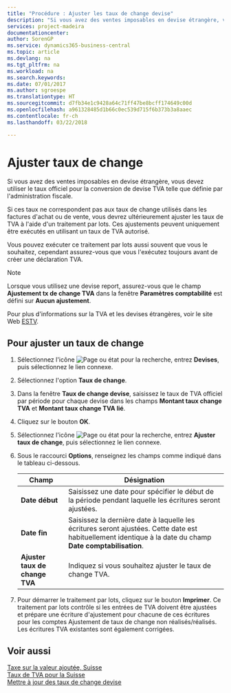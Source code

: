 ```yaml
---
title: "Procédure : Ajuster les taux de change devise"
description: "Si vous avez des ventes imposables en devise étrangère, vous devez utiliser le taux officiel pour la conversion de devise TVA telle que définie par l'administration fiscale."
services: project-madeira
documentationcenter: 
author: SorenGP
ms.service: dynamics365-business-central
ms.topic: article
ms.devlang: na
ms.tgt_pltfrm: na
ms.workload: na
ms.search.keywords: 
ms.date: 07/01/2017
ms.author: sgroespe
ms.translationtype: HT
ms.sourcegitcommit: d7fb34e1c9428a64c71ff47be8bcff174649c00d
ms.openlocfilehash: a961328485d1b66c0ec539d715f6b373b3a8aaec
ms.contentlocale: fr-ch
ms.lasthandoff: 03/22/2018

---
```

# <a name="adjust-exchange-rates"></a>Ajuster taux de change
Si vous avez des ventes imposables en devise étrangère, vous devez utiliser le taux officiel pour la conversion de devise TVA telle que définie par l'administration fiscale.  

Si ces taux ne correspondent pas aux taux de change utilisés dans les factures d'achat ou de vente, vous devrez ultérieurement ajuster les taux de TVA à l'aide d'un traitement par lots. Ces ajustements peuvent uniquement être exécutés en utilisant un taux de TVA autorisé.  

Vous pouvez exécuter ce traitement par lots aussi souvent que vous le souhaitez, cependant assurez-vous que vous l'exécutez toujours avant de créer une déclaration TVA.  

> [!NOTE]  
>  Lorsque vous utilisez une devise report, assurez-vous que le champ **Ajustement tx de change TVA** dans la fenêtre **Paramètres comptabilité** est défini sur **Aucun ajustement**.  

Pour plus d'informations sur la TVA et les devises étrangères, voir le site Web [ESTV](http://go.microsoft.com/fwlink/?LinkId=285999).  

## <a name="to-adjust-an-exchange-rate"></a>Pour ajuster un taux de change  

1.  Sélectionnez l'icône ![Page ou état pour la recherche](../../media/ui-search/search_small.png "icône Page ou état pour la recherche"), entrez **Devises**, puis sélectionnez le lien connexe.  
2.  Sélectionnez l'option **Taux de change**.  
3.  Dans la fenêtre **Taux de change devise**, saisissez le taux de TVA officiel par période pour chaque devise dans les champs **Montant taux change TVA** et **Montant taux change TVA lié**.  
4.  Cliquez sur le bouton **OK**.  
5.  Sélectionnez l'icône ![Page ou état pour la recherche](../../media/ui-search/search_small.png "icône Page ou état pour la recherche"), entrez **Ajuster taux de change**, puis sélectionnez le lien connexe.  
6.  Sous le raccourci **Options**, renseignez les champs comme indiqué dans le tableau ci-dessous.   

    |Champ|Désignation|  
    |---------------------------------|---------------------------------------|  
    |**Date début**|Saisissez une date pour spécifier le début de la période pendant laquelle les écritures seront ajustées.|  
    |**Date fin**|Saisissez la dernière date à laquelle les écritures seront ajustées. Cette date est habituellement identique à la date du champ **Date comptabilisation**.|  
    |**Ajuster taux de change TVA**|Indiquez si vous souhaitez ajuster le taux de change TVA.|  

7.  Pour démarrer le traitement par lots, cliquez sur le bouton **Imprimer**. Ce traitement par lots contrôle si les entrées de TVA doivent être ajustées et prépare une écriture d'ajustement pour chacune de ces écritures pour les comptes Ajustement de taux de change non réalisés/réalisés. Les écritures TVA existantes sont également corrigées.  

## <a name="see-also"></a>Voir aussi  
 [Taxe sur la valeur ajoutée, Suisse](swiss-value-added-tax.md)   
 [Taux de TVA pour la Suisse](vat-rates-for-switzerland.md)   
[Mettre à jour des taux de change devise](../../finance-how-update-currencies.md)

